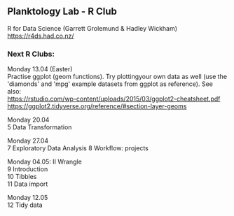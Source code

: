 
## __Planktology Lab - R Club__

R for Data Science (Garrett Grolemund & Hadley Wickham)  
https://r4ds.had.co.nz/  



### __Next R Clubs:__

Monday 13.04  (Easter)  
Practise ggplot (geom functions). Try plottingyour own data as well (use the 'diamonds' and 'mpg' example datasets from ggplot as reference). See also:  
https://rstudio.com/wp-content/uploads/2015/03/ggplot2-cheatsheet.pdf
https://ggplot2.tidyverse.org/reference/#section-layer-geoms

Monday 20.04  
5 Data Transformation

Monday 27.04  
7 Exploratory Data Analysis
8 Workflow: projects

Monday 04.05: II Wrangle  
9 Introduction  
10 Tibbles  
11 Data import  

Monday 12.05  
12 Tidy data
